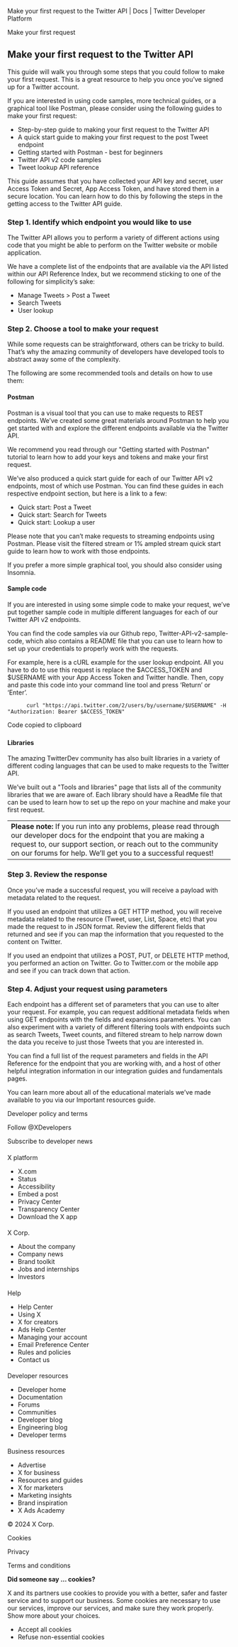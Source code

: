 
Make your first request to the Twitter API | Docs | Twitter Developer Platform 

Make your first request

Make your first request to the Twitter API
------------------------------------------

This guide will walk you through some steps that you could follow to make your first request. This is a great resource to help you once you’ve signed up for a Twitter account. 

If you are interested in using code samples, more technical guides, or a graphical tool like Postman, please consider using the following guides to make your first request:

* Step-by-step guide to making your first request to the Twitter API
* A quick start guide to making your first request to the post Tweet endpoint
* Getting started with Postman - best for beginners
* Twitter API v2 code samples
* Tweet lookup API reference

This guide assumes that you have collected your API key and secret, user Access Token and Secret, App Access Token, and have stored them in a secure location. You can learn how to do this by following the steps in the getting access to the Twitter API guide.   

### Step 1. Identify which endpoint you would like to use

The Twitter API allows you to perform a variety of different actions using code that you might be able to perform on the Twitter website or mobile application. 

We have a complete list of the endpoints that are available via the API listed within our API Reference Index, but we recommend sticking to one of the following for simplicity’s sake:

* Manage Tweets > Post a Tweet
* Search Tweets
* User lookup

### Step 2. Choose a tool to make your request

While some requests can be straightforward, others can be tricky to build. That’s why the amazing community of developers have developed tools to abstract away some of the complexity. 

The following are some recommended tools and details on how to use them:

#### Postman

Postman is a visual tool that you can use to make requests to REST endpoints. We’ve created some great materials around Postman to help you get started with and explore the different endpoints available via the Twitter API. 

We recommend you read through our "Getting started with Postman" tutorial to learn how to add your keys and tokens and make your first request. 

We’ve also produced a quick start guide for each of our Twitter API v2 endpoints, most of which use Postman. You can find these guides in each respective endpoint section, but here is a link to a few:

* Quick start: Post a Tweet
* Quick start: Search for Tweets
* Quick start: Lookup a user

Please note that you can’t make requests to streaming endpoints using Postman. Please visit the filtered stream or 1% ampled stream quick start guide to learn how to work with those endpoints.

If you prefer a more simple graphical tool, you should also consider using Insomnia.   

#### Sample code

If you are interested in using some simple code to make your request, we’ve put together sample code in multiple different languages for each of our Twitter API v2 endpoints. 

You can find the code samples via our Github repo, Twitter-API-v2-sample-code, which also contains a README file that you can use to learn how to set up your credentials to properly work with the requests. 

For example, here is a cURL example for the user lookup endpoint. All you have to do to use this request is replace the $ACCESS\_TOKEN and $USERNAME with your App Access Token and Twitter handle. Then, copy and paste this code into your command line tool and press ‘Return’ or ‘Enter’.

```
      curl "https://api.twitter.com/2/users/by/username/$USERNAME" -H "Authorization: Bearer $ACCESS_TOKEN"

```

Code copied to clipboard

### 

#### Libraries

The amazing TwitterDev community has also built libraries in a variety of different coding languages that can be used to make requests to the Twitter API.

We’ve built out a "Tools and libraries" page that lists all of the community libraries that we are aware of. Each library should have a ReadMe file that can be used to learn how to set up the repo on your machine and make your first request.

|  |
| --- |
| **Please note:** If you run into any problems, please read through our developer docs for the endpoint that you are making a request to, our support section, or reach out to the community on our forums for help. We’ll get you to a successful request! |

### Step 3. Review the response

Once you’ve made a successful request, you will receive a payload with metadata related to the request. 

If you used an endpoint that utilizes a GET HTTP method, you will receive metadata related to the resource (Tweet, user, List, Space, etc) that you made the request to in JSON format. Review the different fields that returned and see if you can map the information that you requested to the content on Twitter.

If you used an endpoint that utilizes a POST, PUT, or DELETE HTTP method, you performed an action on Twitter. Go to Twitter.com or the mobile app and see if you can track down that action. 

### Step 4. Adjust your request using parameters

Each endpoint has a different set of parameters that you can use to alter your request. For example, you can request additional metadata fields when using GET endpoints with the fields and expansions parameters. You can also experiment with a variety of different filtering tools with endpoints such as search Tweets, Tweet counts, and filtered stream to help narrow down the data you receive to just those Tweets that you are interested in. 

You can find a full list of the request parameters and fields in the API Reference for the endpoint that you are working with, and a host of other helpful integration information in our integration guides and fundamentals pages. 

You can learn more about all of the educational materials we’ve made available to you via our Important resources guide. 

Developer policy and terms

Follow @XDevelopers

Subscribe to developer news

#### 
 X platform

* X.com
* Status
* Accessibility
* Embed a post
* Privacy Center
* Transparency Center
* Download the X app

#### 
 X Corp.

* About the company
* Company news
* Brand toolkit
* Jobs and internships
* Investors

#### 
 Help

* Help Center
* Using X
* X for creators
* Ads Help Center
* Managing your account
* Email Preference Center
* Rules and policies
* Contact us

#### 
 Developer resources

* Developer home
* Documentation
* Forums
* Communities
* Developer blog
* Engineering blog
* Developer terms

#### 
 Business resources

* Advertise
* X for business
* Resources and guides
* X for marketers
* Marketing insights
* Brand inspiration
* X Ads Academy

 © 2024 X Corp.

Cookies

Privacy

Terms and conditions

**Did someone say … cookies?**  

 X and its partners use cookies to provide you with a better, safer and
 faster service and to support our business. Some cookies are necessary to use
 our services, improve our services, and make sure they work properly.
 Show more about your choices.

* Accept all cookies
* Refuse non-essential cookies